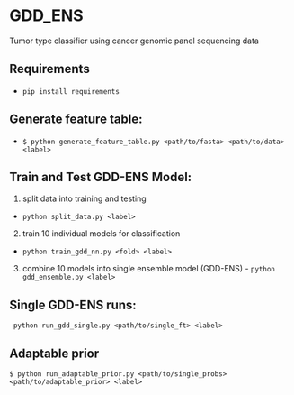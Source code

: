 # GDD_ENS
Tumor type classifier using cancer genomic panel sequencing data
## Requirements
- `pip install requirements`
## Generate feature table: 
- `$ python generate_feature_table.py <path/to/fasta> <path/to/data> <label>`

## Train and Test GDD-ENS Model: 
1. split data into training and testing
- `python split_data.py <label>`
2. train 10 individual models for classification
- `python train_gdd_nn.py <fold> <label>`
3. combine 10 models into single ensemble model (GDD-ENS) - `python gdd_ensemble.py <label>`

## Single GDD-ENS runs: 
` python run_gdd_single.py <path/to/single_ft> <label>`

## Adaptable prior
`$ python run_adaptable_prior.py <path/to/single_probs> <path/to/adaptable_prior> <label>`

